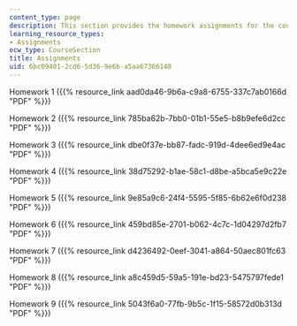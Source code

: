 ```yaml
---
content_type: page
description: This section provides the homework assignments for the course.
learning_resource_types:
- Assignments
ocw_type: CourseSection
title: Assignments
uid: 6bc09401-2cd6-5d36-9e6b-a5aa67366140
---
```


Homework 1 ({{% resource_link aad0da46-9b6a-c9a8-6755-337c7ab0166d "PDF" %}})

Homework 2 ({{% resource_link 785ba62b-7bb0-01b1-55e5-b8b9efe6d2cc "PDF" %}})

Homework 3 ({{% resource_link dbe0f37e-bb87-fadc-919d-4dee6ed9e4ac "PDF" %}})

Homework 4 ({{% resource_link 38d75292-b1ae-58c1-d8be-a5bca5e9c22e "PDF" %}})

Homework 5 ({{% resource_link 9e85a9c6-24f4-5595-5f85-6b62e6f0d238 "PDF" %}})

Homework 6 ({{% resource_link 459bd85e-2701-b062-4c7c-1d04297d2fb7 "PDF" %}})

Homework 7 ({{% resource_link d4236492-0eef-3041-a864-50aec801fc63 "PDF" %}})

Homework 8 ({{% resource_link a8c459d5-59a5-191e-bd23-5475797fede1 "PDF" %}})

Homework 9 ({{% resource_link 5043f6a0-77fb-9b5c-1f15-58572d0b313d "PDF" %}})